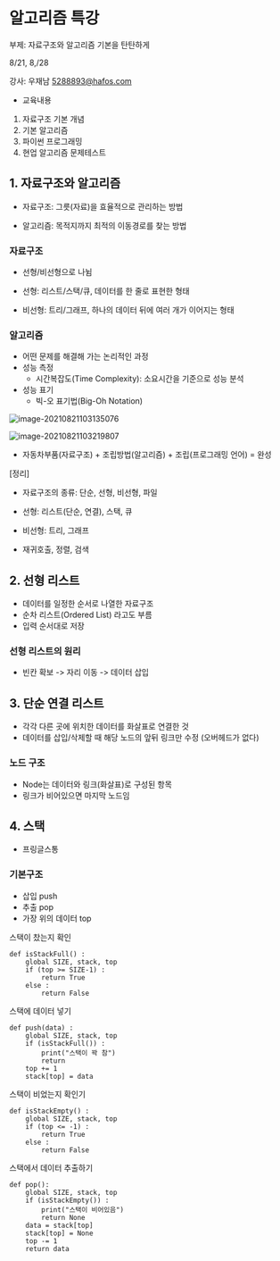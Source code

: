 # 알고리즘 특강

부제: 자료구조와 알고리즘 기본을 탄탄하게

8/21, 8,/28

강사: 우재남 5288893@hafos.com



- 교육내용

1. 자료구조 기본 개념
2. 기본 알고리즘
3. 파이썬 프로그래밍
4. 현업 알고리즘 문제테스트



### 





## 1. 자료구조와 알고리즘

- 자료구조: 그릇(자료)을 효율적으로 관리하는 방법

- 알고리즘: 목적지까지 최적의 이동경로를 찾는 방법

  

### 자료구조

- 선형/비선형으로 나뉨

- 선형: 리스트/스택/큐, 데이터를 한 줄로 표현한 형태

- 비선형: 트리/그래프, 하나의 데이터 뒤에 여러 개가 이어지는 형태

  

### 알고리즘

- 어떤 문제를 해결해 가는 논리적인 과정
- 성능 측정
  - 시간복잡도(Time Complexity): 소요시간을 기준으로 성능 분석
- 성능 표기
  - 빅-오 표기법(Big-Oh Notation)

![image-20210821103135076](C:\Users\fromh\AppData\Roaming\Typora\typora-user-images\image-20210821103135076.png)

![image-20210821103219807](C:\Users\fromh\AppData\Roaming\Typora\typora-user-images\image-20210821103219807.png)



- 자동차부품(자료구조) + 조립방법(알고리즘) + 조립(프로그래밍 언어) = 완성



[정리]

- 자료구조의 종류: 단순, 선형, 비선형, 파일

- 선형: 리스트(단순, 연결), 스택, 큐

- 비선형: 트리, 그래프

- 재귀호출, 정렬, 검색





## 2. 선형 리스트

- 데이터를 일정한 순서로 나열한 자료구조
- 순차 리스트(Ordered List) 라고도 부름
- 입력 순서대로 저장



### 선형 리스트의 원리

- 빈칸 확보 -> 자리 이동 -> 데이터 삽입





## 3. 단순 연결 리스트

- 각각 다른 곳에 위치한 데이터를 화살표로 연결한 것
- 데이터를 삽입/삭제할 때 해당 노드의 앞뒤 링크만 수정 (오버헤드가 없다)



### 노드 구조

- Node는 데이터와 링크(화살표)로 구성된 항목
- 링크가 비어있으면 마지막 노드임







## 4. 스택

- 프링글스통



### 기본구조

- 삽입 push
- 추출 pop
- 가장 위의 데이터 top







스택이 찼는지 확인

```
def isStackFull() :
    global SIZE, stack, top
    if (top >= SIZE-1) :
        return True
    else :
        return False
```



스택에 데이터 넣기

```
def push(data) :
    global SIZE, stack, top
    if (isStackFull()) :
        print("스택이 꽉 참")
        return
    top += 1
    stack[top] = data
```



스택이 비었는지 확인기

```
def isStackEmpty() :
    global SIZE, stack, top
    if (top <= -1) :
        return True
    else :
        return False
```



스택에서 데이터 추출하기

```
def pop():
    global SIZE, stack, top    
    if (isStackEmpty()) :
        print("스택이 비어있음")
        return None
    data = stack[top]
    stack[top] = None
    top -= 1
    return data
```







